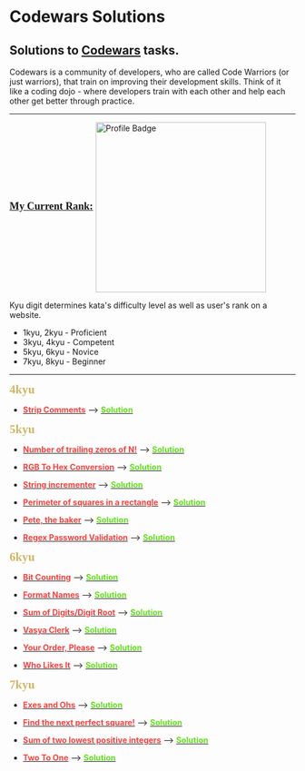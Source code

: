 # Codewars Solutions

## Solutions to __[Codewars](https://www.codewars.com/)__ tasks.

Codewars is a community of developers, who are called Code Warriors (or just warriors), that train on improving their development skills. Think of it like a coding dojo - where developers train with each other and help each other get better through practice.

---

__<span style="font-family:Papyrus; font-size:1.3em; color:#9f3531"/>[My Current Rank:](https://www.codewars.com/users/ifechi) </span>__ [<img alt="Profile Badge" src="https://www.codewars.com/users/ifechi/badges/large" width=300 align=center>](https://www.codewars.com/users/ifechi)

Kyu digit determines kata's difficulty level as well as user's rank on a website.

* 1kyu, 2kyu - Proficient
* 3kyu, 4kyu - Competent
* 5kyu, 6kyu - Novice
* 7kyu, 8kyu - Beginner

---

**<span style="color:#d3b566; font-family:Papyrus; font-size:1.5em">4kyu</span>**

- [__<span style="color:#f8433f">Strip Comments</span>__](https://www.codewars.com/kata/51c8e37cee245da6b40000bd/python) --> [__<span style="color:#60e21a">Solution</span>__](https://github.com/if3chi/Codewars/blob/main/4kyu/strip_comments.py)

**<span style="color:#d3b566; font-family:Papyrus; font-size:1.5em">5kyu</span>**

- [__<span style="color:#f8433f">Number of trailing zeros of N!</span>__](https://www.codewars.com/kata/52f787eb172a8b4ae1000a34/train/python) --> [__<span style="color:#60e21a">Solution</span>__](https://github.com/if3chi/Codewars/blob/main/5kyu/trailing_zeros.py)

- [__<span style="color:#f8433f">RGB To Hex Conversion</span>__](https://www.codewars.com/kata/513e08acc600c94f01000001/python) --> [__<span style="color:#60e21a">Solution</span>__](https://github.com/if3chi/Codewars/blob/main/5kyu/rgb_to_hex.py)

- [__<span style="color:#f8433f">String incrementer</span>__](https://www.codewars.com/kata/54a91a4883a7de5d7800009c/python) --> [__<span style="color:#60e21a">Solution</span>__](https://github.com/if3chi/Codewars/blob/main/5kyu/string_incrementer.py)

- [__<span style="color:#f8433f">Perimeter of squares in a rectangle</span>__](https://www.codewars.com/kata/559a28007caad2ac4e000083/train/python) --> [__<span style="color:#60e21a">Solution</span>__](https://github.com/if3chi/Codewars/blob/main/5kyu/squares_perimeter.py)

- [__<span style="color:#f8433f">Pete, the baker</span>__](https://www.codewars.com/kata/525c65e51bf619685c000059) --> [__<span style="color:#60e21a">Solution</span>__](https://github.com/if3chi/Codewars/blob/main/5kyu/baker_pete.py)

- [__<span style="color:#f8433f">Regex Password Validation</span>__](https://www.codewars.com/kata/52e1476c8147a7547a000811/python) --> [__<span style="color:#60e21a">Solution</span>__](https://github.com/if3chi/Codewars/blob/main/5kyu/regex_passwd_validation.py)

**<span style="color:#d3b566; font-family:Papyrus; font-size:1.5em">6kyu</span>**

- [__<span style="color:#f8433f">Bit Counting</span>__](https://www.codewars.com/kata/526571aae218b8ee490006f4) --> [__<span style="color:#60e21a">Solution</span>__](https://github.com/if3chi/Codewars/blob/main/6kyu/bit_counting.py)

- [__<span style="color:#f8433f">Format Names</span>__](https://www.codewars.com/kata/53368a47e38700bd8300030d/train/python) --> [__<span style="color:#60e21a">Solution</span>__](https://github.com/if3chi/Codewars/blob/main/6kyu/format_names.py)

- [__<span style="color:#f8433f">Sum of Digits/Digit Root</span>__](https://www.codewars.com/kata/53368a47e38700bd8300030d/train/python) --> [__<span style="color:#60e21a">Solution</span>__](https://github.com/if3chi/Codewars/blob/main/6kyu/sum_o_digits.py)

- [__<span style="color:#f8433f">Vasya Clerk</span>__](https://www.codewars.com/kata/555615a77ebc7c2c8a0000b8) --> [__<span style="color:#60e21a">Solution</span>__](https://github.com/if3chi/Codewars/blob/main/6kyu/vasya_clerk.py)

- [__<span style="color:#f8433f">Your Order, Please</span>__](https://www.codewars.com/kata/55c45be3b2079eccff00010f/python) --> [__<span style="color:#60e21a">Solution</span>__](https://github.com/if3chi/Codewars/blob/main/6kyu/your_order_please.py)

- [__<span style="color:#f8433f">Who Likes It</span>__](https://www.codewars.com/kata/5266876b8f4bf2da9b000362/python) --> [__<span style="color:#60e21a">Solution</span>__](https://github.com/if3chi/Codewars/blob/main/6kyu/who_likes_it.py)

**<span style="color:#d3b566; font-family:Papyrus; font-size:1.5em">7kyu</span>**

- [__<span style="color:#f8433f">Exes and Ohs</span>__](https://www.codewars.com/kata/55908aad6620c066bc00002a) --> [__<span style="color:#60e21a">Solution</span>__](https://github.com/if3chi/Codewars/blob/main/7kyu/exesAndOhs.py)

- [__<span style="color:#f8433f">Find the next perfect square!</span>__](https://www.codewars.com/kata/56269eb78ad2e4ced1000013) --> [__<span style="color:#60e21a">Solution</span>__](https://github.com/if3chi/Codewars/blob/main/7kyu/perfect_square.py)

- [__<span style="color:#f8433f">Sum of two lowest positive integers</span>__](https://www.codewars.com/kata/558fc85d8fd1938afb000014/python) --> [__<span style="color:#60e21a">Solution</span>__](https://github.com/if3chi/Codewars/blob/main/7kyu/sum_lowest_int.py)

- [__<span style="color:#f8433f">Two To One</span>__](https://www.codewars.com/kata/5656b6906de340bd1b0000ac/train/python) --> [__<span style="color:#60e21a">Solution</span>__](https://github.com/if3chi/Codewars/blob/main/7kyu/two_to_one.py)

